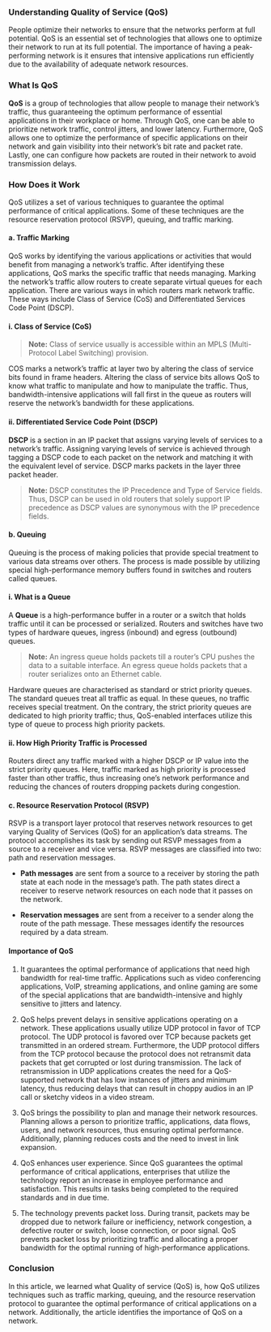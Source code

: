 ### Understanding Quality of Service (QoS)

People optimize their networks to ensure that the networks perform at full potential. QoS is an essential set of technologies that allows one to optimize their network to run at its full potential. The importance of having a peak-performing network is it ensures that intensive applications run efficiently due to the availability of adequate network resources.

### What Is QoS 

**QoS** is a group of technologies that allow people to manage their network’s traffic, thus guaranteeing the optimum performance of essential applications in their workplace or home. Through QoS, one can be able to prioritize network traffic, control jitters, and lower latency. Furthermore, QoS allows one to optimize the performance of specific applications on their network and gain visibility into their network’s bit rate and packet rate. Lastly, one can configure how packets are routed in their network to avoid transmission delays.

### How Does it Work

QoS utilizes a set of various techniques to guarantee the optimal performance of critical applications. Some of these techniques are the resource reservation protocol (RSVP), queuing, and traffic marking.  

#### **a.	Traffic Marking**
QoS works by identifying the various applications or activities that would benefit from managing a network’s traffic. After identifying these applications, QoS marks the specific traffic that needs managing. Marking the network’s traffic allow routers to create separate virtual queues for each application. There are various ways in which routers mark network traffic. These ways include Class of Service (CoS) and Differentiated Services Code Point (DSCP). 

#### i.	Class of Service (CoS)

>**Note:** Class of service usually is accessible within an MPLS (Multi-Protocol Label Switching) provision.

COS marks a network’s traffic at layer two by altering the class of service bits found in frame headers. Altering the class of service bits allows QoS to know what traffic to manipulate and how to manipulate the traffic. Thus, bandwidth-intensive applications will fall first in the queue as routers will reserve the network’s bandwidth for these applications.

#### ii.	Differentiated Service Code Point (DSCP)	 

**DSCP** is a section in an IP packet that assigns varying levels of services to a network’s traffic. Assigning varying levels of service is achieved through tagging a DSCP code to each packet on the network and matching it with the equivalent level of service. DSCP marks packets in the layer three packet header.

>**Note:** DSCP constitutes the IP Precedence and Type of Service fields. Thus, DSCP can be used in old routers that solely support IP precedence as DSCP values are synonymous with the IP precedence fields.

#### **b.	Queuing**

Queuing is the process of making policies that provide special treatment to various data streams over others. The process is made possible by utilizing special high-performance memory buffers found in switches and routers called queues. 

#### i.	What is a Queue


A **Queue** is a high-performance buffer in a router or a switch that holds traffic until it can be processed or serialized. Routers and switches have two types of hardware queues, ingress (inbound) and egress (outbound) queues.

>**Note:** An ingress queue holds packets till a router’s CPU pushes the data to a suitable interface. An egress queue holds packets that a router serializes onto an Ethernet cable.


Hardware queues are characterised as standard or strict priority queues. The standard queues treat all traffic as equal. In these queues, no traffic receives special treatment. On the contrary, the strict priority queues are dedicated to high priority traffic; thus, QoS-enabled interfaces utilize this type of queue to process high priority packets.


#### ii.	How High Priority Traffic is Processed

Routers direct any traffic marked with a higher DSCP or IP value into the strict priority queues. Here, traffic marked as high priority is processed faster than other traffic, thus increasing one’s network performance and reducing the chances of routers dropping packets during congestion.

#### **c.	Resource Reservation Protocol (RSVP)**
RSVP is a transport layer protocol that reserves network resources to get varying Quality of Services (QoS) for an application’s data streams. The protocol accomplishes its task by sending out RSVP messages from a source to a receiver and vice versa. RSVP messages are classified into two: path and reservation messages.

- **Path messages** are sent from a source to a receiver by storing the path state at each node in the message’s path. The path states direct a receiver to reserve network resources on each node that it passes on the network.

- **Reservation messages** are sent from a receiver to a sender along the route of the path message. These messages identify the resources required by a data stream.

#### **Importance of QoS**

1.	It guarantees the optimal performance of applications that need high bandwidth for real-time traffic. Applications such as video conferencing applications, VoIP, streaming applications, and online gaming are some of the special applications that are bandwidth-intensive and highly sensitive to jitters and latency.

2.	QoS helps prevent delays in sensitive applications operating on a network. These applications usually utilize UDP protocol in favor of TCP protocol. The UDP protocol is favored over TCP because packets get transmitted in an ordered stream. 
Furthermore, the UDP protocol differs from the TCP protocol because the protocol does not retransmit data packets that get corrupted or lost during transmission. The lack of retransmission in UDP applications creates the need for a QoS-supported network that has low instances of jitters and minimum latency, thus reducing delays that can result in choppy audios in an IP call or sketchy videos in a video stream. 

3.	QoS brings the possibility to plan and manage their network resources. Planning allows a person to prioritize traffic, applications, data flows, users, and network resources, thus ensuring optimal performance. Additionally, planning reduces costs and the need to invest in link expansion.

4.	QoS enhances user experience. Since QoS guarantees the optimal performance of critical applications, enterprises that utilize the technology report an increase in employee performance and satisfaction. This results in tasks being completed to the required standards and in due time. 

5.	The technology prevents packet loss. During transit, packets may be dropped due to network failure or inefficiency, network congestion, a defective router or switch, loose connection, or poor signal. QoS prevents packet loss by prioritizing traffic and allocating a proper bandwidth for the optimal running of high-performance applications.

### Conclusion
 
In this article, we learned what Quality of service (QoS) is, how QoS utilizes techniques such as traffic marking, queuing, and the resource reservation protocol to guarantee the optimal performance of critical applications on a network. Additionally, the article identifies the importance of QoS on a network.
